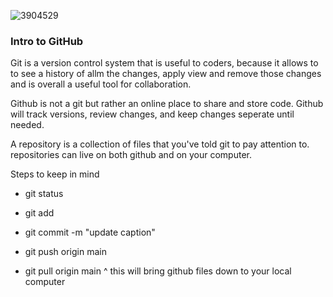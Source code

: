 
![3904529](https://user-images.githubusercontent.com/106101235/169898511-08d2bb3c-57d8-49dc-be08-358037af92e1.png)


### Intro to GitHub

Git is a version control system that is useful to coders, because it allows to to see a history of allm the changes, apply view and remove those changes and is overall a useful tool for collaboration.

Github is not a git but rather an online place to share and store code. Github will track versions, review changes, and keep changes seperate until needed.

A repository is a collection of files that you've told git to pay attention to. repositories can live on both github and on your computer.

Steps to keep in mind
- git status
- git add
- git commit -m "update caption" 
- git push origin main

- git pull origin main 
^ this will bring github files down to your local computer
